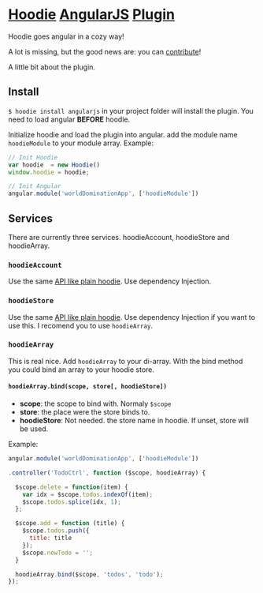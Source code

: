 [Hoodie](http://hood.ie) [AngularJS](http://angularjs.org/) [Plugin](http://hood.ie/#plugins)
======================

Hoodie goes angular in a cozy way!

A lot is missing, but the good news are: you can [contribute](https://github.com/elmarburke/hoodie-plugin-angularjs/fork)!

A little bit about the plugin.

Install
-------

`$ hoodie install angularjs` in your project folder will install the plugin. You need to load angular **BEFORE** hoodie.

Initialize hoodie and load the plugin into angular. add the module name `hoodieModule` to your module array. Example:

```js
// Init Hoodie
var hoodie  = new Hoodie()
window.hoodie = hoodie;

// Init Angular
angular.module('worldDominationApp', ['hoodieModule'])
```

Services
--------

There are currently three services. hoodieAccount, hoodieStore and hoodieArray.

### `hoodieAccount`

Use the same [API like plain hoodie](http://hood.ie/#docs). Use dependency Injection.

### `hoodieStore`

Use the same [API like plain hoodie](http://hood.ie/#docs). Use dependency Injection if you want to use this. I recomend
you to use `hoodieArray`.

### `hoodieArray`

This is real nice. Add `hoodieArray` to your di-array. With the bind method you could bind an array to your hoodie store.

#### `hoodieArray.bind(scope, store[, hoodieStore])`

* **scope**: the scope to bind with. Normaly `$scope`
* **store**: the place were the store binds to.
* **hoodieStore**: Not needed. the store name in hoodie. If unset, store will be used.

Example:

```js
angular.module('worldDominationApp', ['hoodieModule'])

.controller('TodoCtrl', function ($scope, hoodieArray) {

  $scope.delete = function(item) {
    var idx = $scope.todos.indexOf(item);
    $scope.todos.splice(idx, 1);
  };

  $scope.add = function (title) {
    $scope.todos.push({
      title: title
    });
    $scope.newTodo = '';
  }

  hoodieArray.bind($scope, 'todos', 'todo');
});
```
